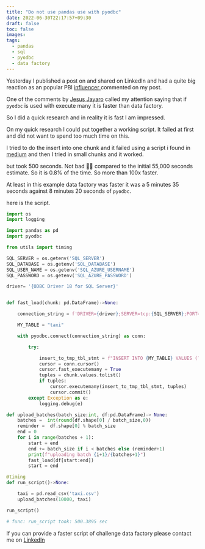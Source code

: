 ```yaml
---
title: "Do not use pandas use with pyodbc"
date: 2022-06-30T22:17:57+09:30
draft: false
toc: false
images:
tags:
  - pandas
  - sql
  - pyodbc
  - data factory
---
```


Yesterday I published a post on and shared on LinkedIn and had a quite big reaction as an popular PBI [influencer ](https://www.linkedin.com/in/mhalkjaer/) commented on my post.

One of the comments by [Jesus Jayaro](https://www.linkedin.com/in/jayaro/) called my attention saying that if `pyodbc` is used with execute many it is faster than data factory.

So I did a quick research and in reality it is fast I am impressed.

On my quick research I could put together a working script. It failed at first and did not want to spend too much time on this.

I tried to do the insert into one chunk and it failed using a script i found in [medium](https://towardsdatascience.com/how-i-made-inserts-into-sql-server-100x-faster-with-pyodbc-5a0b5afdba5) and then I tried in small chunks and it worked.

but took 500 seconds. Not bad 👍🏻 compared to the initial 55,000 seconds estimate. So it is 0.8% of the time. So more than 100x faster.

At least in this example data factory was faster it was a 5 minutes 35 seconds against 8 minutes 20 seconds of `pyodbc`.

here is the script.

```python
import os
import logging

import pandas as pd
import pyodbc

from utils import timing

SQL_SERVER = os.getenv('SQL_SERVER')
SQL_DATABASE = os.getenv('SQL_DATABASE')
SQL_USER_NAME = os.getenv('SQL_AZURE_USERNAME')
SQL_PASSWORD = os.getenv('SQL_AZURE_PASSWORD')

driver= '{ODBC Driver 18 for SQL Server}'


def fast_load(chunk: pd.DataFrame)->None:

    connection_string = f'DRIVER={driver};SERVER=tcp:{SQL_SERVER};PORT=1433;DATABASE={SQL_DATABASE};UID={SQL_USER_NAME};PWD={SQL_PASSWORD}'

    MY_TABLE = "taxi"

    with pyodbc.connect(connection_string) as conn:

        try:

            insert_to_tmp_tbl_stmt = f"INSERT INTO {MY_TABLE} VALUES (?,?,?,?,?,?,?,?,?,?,?)"
            cursor = conn.cursor()
            cursor.fast_executemany = True
            tuples = chunk.values.tolist()
            if tuples:
                cursor.executemany(insert_to_tmp_tbl_stmt, tuples)
                cursor.commit()
        except Exception as e:
            logging.debug(e)

def upload_batches(batch_size:int, df:pd.DataFrame)-> None:
    batches =  int(round(df.shape[0] / batch_size,0))
    reminder =  df.shape[0] % batch_size
    end = 0
    for i in range(batches + 1):
        start = end
        end += batch_size if i < batches else (reminder+1)
        print(f"uploading batch {i+1}/{batches+1}")
        fast_load(df[start:end])
        start = end

@timing
def run_script()->None:

    taxi = pd.read_csv('taxi.csv')
    upload_batches(10000, taxi)

run_script()

# func: run_script took: 500.3895 sec

```

If you can provide a faster script of challenge data factory please contact me on [LinkedIn](https://www.linkedin.com/in/pedro-junqueira-537184/)
